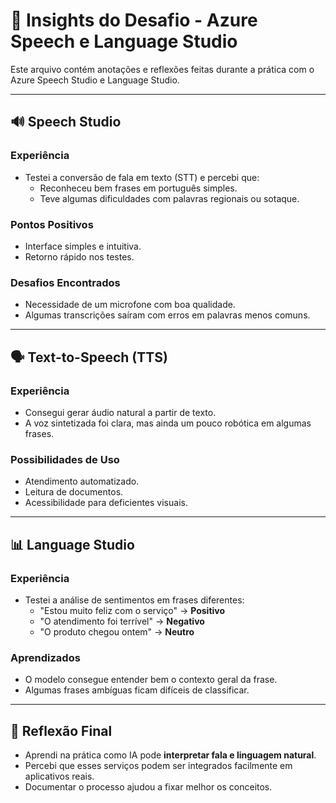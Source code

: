 # 📖 Insights do Desafio - Azure Speech e Language Studio

Este arquivo contém anotações e reflexões feitas durante a prática com o Azure Speech Studio e Language Studio.

---

## 🔊 Speech Studio

### Experiência
- Testei a conversão de fala em texto (STT) e percebi que:
  - Reconheceu bem frases em português simples.
  - Teve algumas dificuldades com palavras regionais ou sotaque.

### Pontos Positivos
- Interface simples e intuitiva.
- Retorno rápido nos testes.

### Desafios Encontrados
- Necessidade de um microfone com boa qualidade.
- Algumas transcrições saíram com erros em palavras menos comuns.

---

## 🗣️ Text-to-Speech (TTS)

### Experiência
- Consegui gerar áudio natural a partir de texto.
- A voz sintetizada foi clara, mas ainda um pouco robótica em algumas frases.

### Possibilidades de Uso
- Atendimento automatizado.
- Leitura de documentos.
- Acessibilidade para deficientes visuais.

---

## 📊 Language Studio

### Experiência
- Testei a análise de sentimentos em frases diferentes:
  - "Estou muito feliz com o serviço" → **Positivo**
  - "O atendimento foi terrível" → **Negativo**
  - "O produto chegou ontem" → **Neutro**

### Aprendizados
- O modelo consegue entender bem o contexto geral da frase.
- Algumas frases ambíguas ficam difíceis de classificar.

---

## 📝 Reflexão Final
- Aprendi na prática como IA pode **interpretar fala e linguagem natural**.  
- Percebi que esses serviços podem ser integrados facilmente em aplicativos reais.  
- Documentar o processo ajudou a fixar melhor os conceitos.

